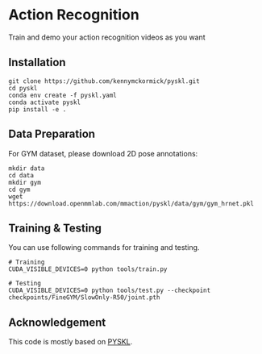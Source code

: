 # Action Recognition
Train and demo your action recognition videos as you want

## Installation
```shell
git clone https://github.com/kennymckormick/pyskl.git
cd pyskl
conda env create -f pyskl.yaml
conda activate pyskl
pip install -e .
```

## Data Preparation
For GYM dataset, please download 2D pose annotations:
```shell
mkdir data
cd data
mkdir gym
cd gym
wget https://download.openmmlab.com/mmaction/pyskl/data/gym/gym_hrnet.pkl
```

## Training & Testing
You can use following commands for training and testing.
```shell
# Training
CUDA_VISIBLE_DEVICES=0 python tools/train.py

# Testing
CUDA_VISIBLE_DEVICES=0 python tools/test.py --checkpoint checkpoints/FineGYM/SlowOnly-R50/joint.pth
```

## Acknowledgement
This code is mostly based on [PYSKL](https://github.com/kennymckormick/pyskl).